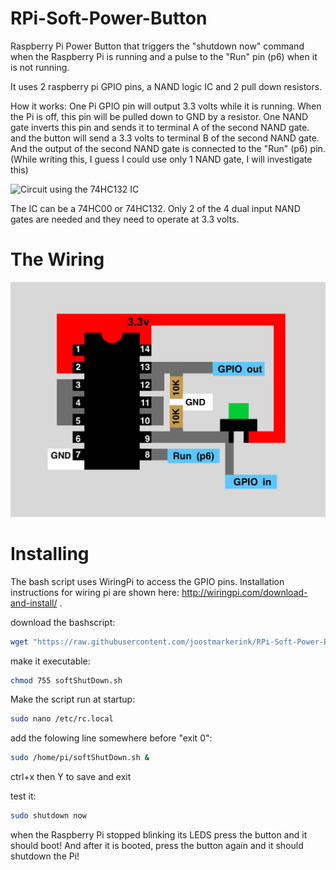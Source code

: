 # RPi-Soft-Power-Button
Raspberry Pi Power Button that triggers the "shutdown now" command when the Raspberry Pi is running 
and a pulse to the "Run" pin (p6) when it is not running.

It uses 2 raspberry pi GPIO pins, a NAND logic IC and 2 pull down resistors.

How it works:
One Pi GPIO pin will output 3.3 volts while it is running. When the Pi is off, this pin will be pulled down to GND by a resistor. One NAND gate inverts this pin and sends it to terminal A of the second NAND gate. and the button will send a 3.3 volts to terminal B of the second NAND gate. And the output of the second NAND gate is connected to the "Run" (p6) pin. 
(While writing this, I guess I could use only 1 NAND gate,  I will investigate this)

![Circuit using the 74HC132 IC](https://www.dropbox.com/s/bjusklx78ebmc5q/Bestand%2003-07-17%2018%2042%2035.jpeg?dl=1)

The IC can be a 74HC00 or 74HC132. Only 2 of the 4 dual input NAND gates are needed and they need to operate at 3.3 volts.

# The Wiring
![Wiring](https://raw.githubusercontent.com/joostmarkerink/RPi-Soft-Power-Button/master/IMG_0406.PNG)

# Installing

The bash script uses WiringPi to access the GPIO pins. 
Installation instructions for wiring pi are shown here: http://wiringpi.com/download-and-install/ .

download the bashscript:
```sh 
wget "https://raw.githubusercontent.com/joostmarkerink/RPi-Soft-Power-Button/master/softShutDown.sh"
```
make it executable:
```sh 
chmod 755 softShutDown.sh
```

Make the script run at startup:
```sh 
sudo nano /etc/rc.local
```

add the folowing line somewhere before "exit 0":
```sh 
sudo /home/pi/softShutDown.sh &
```
ctrl+x then Y to save and exit

test it:
```sh
sudo shutdown now
```

when the Raspberry Pi stopped blinking its LEDS press the button and it should boot!
And after it is booted, press the button again and it should shutdown the Pi!

